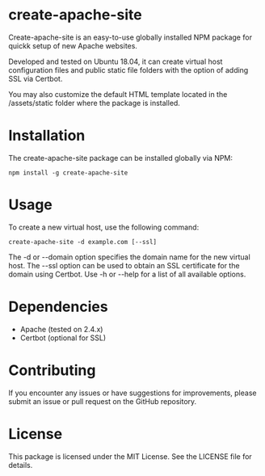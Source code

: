 # create-apache-site
Create-apache-site is an easy-to-use globally installed NPM package for quickk setup of new Apache websites.

Developed and tested on Ubuntu 18.04, it can create virtual host configuration files and public static file folders with the option of adding SSL via Certbot.

You may also customize the default HTML template located in the /assets/static folder where the package is installed.

# Installation
The create-apache-site package can be installed globally via NPM:

`npm install -g create-apache-site`

# Usage
To create a new virtual host, use the following command:

`create-apache-site -d example.com [--ssl]`

The -d or --domain option specifies the domain name for the new virtual host. The --ssl option can be used to obtain an SSL certificate for the domain using Certbot. Use -h or --help for a list of all available options.

# Dependencies
- Apache (tested on 2.4.x)
- Certbot (optional for SSL)

# Contributing
If you encounter any issues or have suggestions for improvements, please submit an issue or pull request on the GitHub repository.

# License
This package is licensed under the MIT License. See the LICENSE file for details.